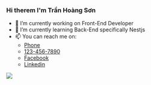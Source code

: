 ### Hi therem I'm Trần Hoàng Sơn
- 🔭 I’m currently working on Front-End Developer
- 🌱 I’m currently learning Back-End specifically Nestjs
- 📫 You can reach me on: 
  + [Phone](tel:0365560383)
  + [123-456-7890](tel:1234567890)
  + [Facebook](https://www.facebook.com/HoangSon2402/)
  + [Linkedin](https://www.linkedin.com/in/s%C6%A1n-tr%E1%BA%A7n-69279a223/)
 
 <img src="https://github-readme-stats.vercel.app/api?username=master2k0&&show_icons=true&title_color=ffffff&icon_color=bb2acf&text_color=daf7dc&bg_color=151515">
<!--
**Master2k0/Master2k0** is a ✨ _special_ ✨ repository because its `README.md` (this file) appears on your GitHub profile.

Here are some ideas to get you started:

- 🔭 I’m currently working on ...
- 🌱 I’m currently learning ...
- 👯 I’m looking to collaborate on ...
- 🤔 I’m looking for help with ...
- 💬 Ask me about ...
- 📫 How to reach me: ...
- 😄 Pronouns: ...
- ⚡ Fun fact: ...
-->
